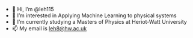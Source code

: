 - 👋 Hi, I’m @leh115
- 👀 I’m interested in Applying Machine Learning to physical systems
- 🌱 I’m currently studying a Masters of Physics at Heriot-Watt University 
- 📫 My email is leh8@hw.ac.uk
